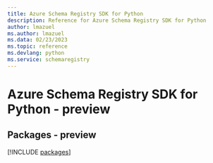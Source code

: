 ```yaml
---
title: Azure Schema Registry SDK for Python
description: Reference for Azure Schema Registry SDK for Python
author: lmazuel
ms.author: lmazuel
ms.data: 02/23/2023
ms.topic: reference
ms.devlang: python
ms.service: schemaregistry
---
```

# Azure Schema Registry SDK for Python - preview
## Packages - preview
[!INCLUDE [packages](schema-registry-index.md)]